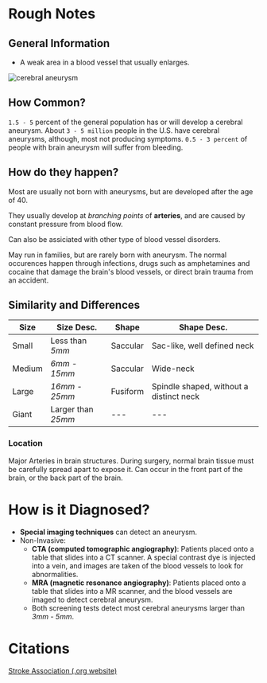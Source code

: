 # Rough Notes

## General Information

- A weak area in a blood vessel that usually enlarges.

![cerebral aneurysm](http://www.strokeassociation.org/idc/groups/stroke-public/@wcm/@hcm/@sta/documents/image/~extract/UCM_449485~1~staticrendition/medium.jpg)

## How Common?

`1.5 - 5` percent of the general population has or will develop a cerebral aneurysm. About `3 - 5 million` people in the U.S. have cerebral aneurysms, although, most not producing symptoms. `0.5 - 3 percent` of people with brain aneurysm will suffer from bleeding.

## How do they happen?

Most are usually not born with aneurysms, but are developed after the age of 40.

They usually develop at *branching points* of **arteries**, and are caused by constant pressure from blood flow.

Can also be assiciated with other type of blood vessel disorders.

May run in families, but are rarely born with aneurysm. The normal occurences happen through infections, drugs such as amphetamines and cocaine that damage the brain's blood vessels, or direct brain trauma from an accident.

## Similarity and Differences

Size | Size Desc. | Shape | Shape Desc.
---- | ---------- | ----- | -----------
Small | Less than *5mm* | Saccular | Sac-like, well defined neck
Medium | *6mm - 15mm* | Saccular | Wide-neck
Large | *16mm - 25mm* | Fusiform | Spindle shaped, without a distinct neck
Giant | Larger than *25mm* | --- | ---

### Location

Major Arteries in brain structures. During surgery, normal brain tissue must be carefully spread apart to expose it. Can occur in the front part of the brain, or the back part of the brain.

# How is it Diagnosed?

* **Special imaging techniques** can detect an aneurysm.
* Non-Invasive:
  * **CTA (computed tomographic angiography)**: Patients placed onto a table that slides into a CT scanner. A special contrast dye is injected into a vein, and images are taken of the blood vessels to look for abnormalities.
  * **MRA (magnetic resonance angiography)**: Patients placed onto a table that slides into a MR scanner, and the blood vessels are imaged to detect cerebral aneurysm.
  * Both screening tests detect most cerebral aneurysms larger than *3mm - 5mm*.

# Citations

[Stroke Association (.org website)](http://www.strokeassociation.org/STROKEORG/AboutStroke/TypesofStroke/HemorrhagicBleeds/What-You-Should-Know-About-Cerebral-Aneurysms_UCM_310103_Article.jsp#.Wi6mr7Q-dao)
